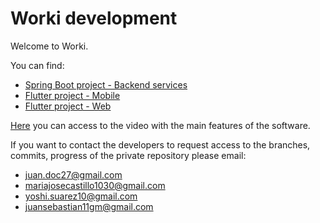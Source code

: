 # Worki development


Welcome to Worki. 

You can find: 

* [Spring Boot project - Backend services](/worki_backend)
* [Flutter project - Mobile](/worki_ui_mobile)
* [Flutter project - Web](/worki_ui_web)

[Here](https://youtu.be/9qPZ9v8_iP0) you can access to the video with the main features of the software.
 
If you want to contact the developers to request access to the branches, commits, progress of the private repository please email: 

* juan.doc27@gmail.com
* mariajosecastillo1030@gmail.com
* yoshi.suarez10@gmail.com 
* juansebastian11gm@gmail.com
